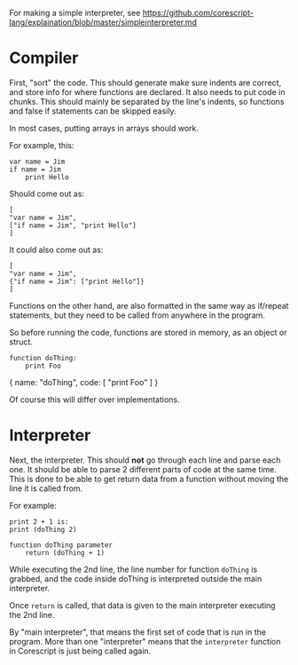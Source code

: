 For making a simple interpreter, see
https://github.com/corescript-lang/explaination/blob/master/simpleinterpreter.md

# Compiler
First, "sort" the code. This should generate make sure indents are correct,
and store info for where functions are declared.
It also needs to put code in chunks. This should mainly be separated by the line's indents,
so functions and false if statements can be skipped easily.

In most cases, putting arrays in arrays should work.

For example, this:
```
var name = Jim
if name = Jim
	print Hello
```
Should come out as:
```
[
"var name = Jim",
["if name = Jim", "print Hello"]
]
```
It could also come out as:
```
[
"var name = Jim",
{"if name = Jim": ["print Hello"]}
]
```
Functions on the other hand, are also formatted in the same way as 
if/repeat statements, but they need to be called from anywhere in the program.

So before running the code, functions are stored in memory, as an object or struct.

```
function doThing:
	print Foo
```

{
name: "doThing",
code: [
	"print Foo"
]
}

Of course this will differ over implementations.

# Interpreter
Next, the interpreter. This should **not** go through each line and parse each one.
It should be able to parse 2 different parts of code at the same time. This is done to
be able to get return data from a function without moving the line it is called from.

For example:
```
print 2 + 1 is:
print (doThing 2)

function doThing parameter
	return (doThing + 1)

```

While executing the 2nd line, the line number for function `doThing` is grabbed,
and the code inside doThing is interpreted outside the main interpreter.

Once `return` is called, that data is given
to the main interpreter executing the 2nd line.

By "main interpreter", that means the first set of code that is run in the program.
More than one "interpreter" means that the `interpreter` function in Corescript is
just being called again.
